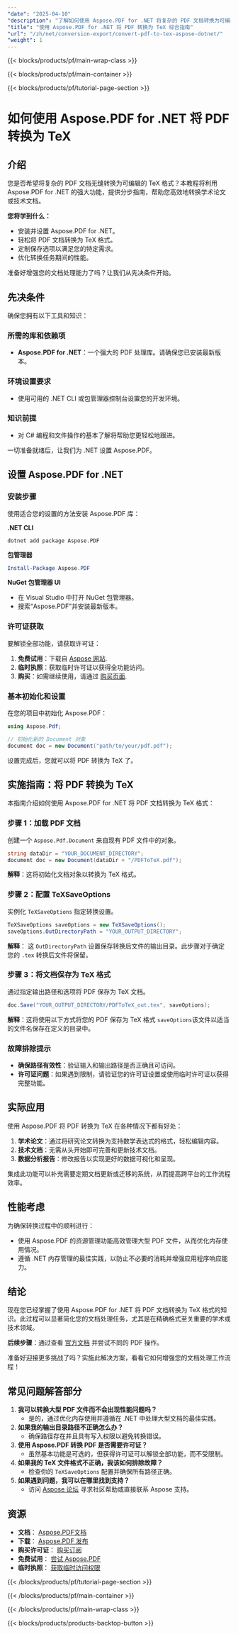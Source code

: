 ```yaml
---
"date": "2025-04-10"
"description": "了解如何使用 Aspose.PDF for .NET 将复杂的 PDF 文档转换为可编辑的 TeX 格式。本指南涵盖安装、转换步骤和性能优化。"
"title": "使用 Aspose.PDF for .NET 将 PDF 转换为 TeX 综合指南"
"url": "/zh/net/conversion-export/convert-pdf-to-tex-aspose-dotnet/"
"weight": 1
---
```


{{< blocks/products/pf/main-wrap-class >}}

{{< blocks/products/pf/main-container >}}

{{< blocks/products/pf/tutorial-page-section >}}


# 如何使用 Aspose.PDF for .NET 将 PDF 转换为 TeX

## 介绍

您是否希望将复杂的 PDF 文档无缝转换为可编辑的 TeX 格式？本教程将利用 Aspose.PDF for .NET 的强大功能，提供分步指南，帮助您高效地转换学术论文或技术文档。 

**您将学到什么：**
- 安装并设置 Aspose.PDF for .NET。
- 轻松将 PDF 文档转换为 TeX 格式。
- 定制保存选项以满足您的特定需求。
- 优化转换任务期间的性能。

准备好增强您的文档处理能力了吗？让我们从先决条件开始。

## 先决条件

确保您拥有以下工具和知识：

### 所需的库和依赖项
- **Aspose.PDF for .NET**：一个强大的 PDF 处理库。请确保您已安装最新版本。
  
### 环境设置要求
- 使用可用的 .NET CLI 或包管理器控制台设置您的开发环境。

### 知识前提
- 对 C# 编程和文件操作的基本了解将帮助您更轻松地跟进。

一切准备就绪后，让我们为 .NET 设置 Aspose.PDF。

## 设置 Aspose.PDF for .NET

### 安装步骤

使用适合您的设置的方法安装 Aspose.PDF 库：

**.NET CLI**
```shell
dotnet add package Aspose.PDF
```

**包管理器**
```powershell
Install-Package Aspose.PDF
```

**NuGet 包管理器 UI**
- 在 Visual Studio 中打开 NuGet 包管理器。
- 搜索“Aspose.PDF”并安装最新版本。

### 许可证获取

要解锁全部功能，请获取许可证：
1. **免费试用**：下载自 [Aspose 网站](https://releases。aspose.com/pdf/net/).
2. **临时执照**：获取临时许可证以获得全功能访问。
3. **购买**：如需继续使用，请通过 [购买页面](https://purchase。aspose.com/buy).

### 基本初始化和设置

在您的项目中初始化 Aspose.PDF：
```csharp
using Aspose.Pdf;

// 初始化新的 Document 对象
document doc = new Document("path/to/your/pdf.pdf");
```
设置完成后，您就可以将 PDF 转换为 TeX 了。

## 实施指南：将 PDF 转换为 TeX

本指南介绍如何使用 Aspose.PDF for .NET 将 PDF 文档转换为 TeX 格式：

### 步骤 1：加载 PDF 文档

创建一个 `Aspose.Pdf.Document` 来自现有 PDF 文件中的对象。
```csharp
string dataDir = "YOUR_DOCUMENT_DIRECTORY";
document doc = new Document(dataDir + "/PDFToTeX.pdf");
```
**解释**：这将初始化文档对象以转换为 TeX 格式。

### 步骤 2：配置 TeXSaveOptions

实例化 `TeXSaveOptions` 指定转换设置。
```csharp
TeXSaveOptions saveOptions = new TeXSaveOptions();
saveOptions.OutDirectoryPath = "YOUR_OUTPUT_DIRECTORY";
```
**解释**： 这 `OutDirectoryPath` 设置保存转换后文件的输出目录。此步骤对于确定您的 `.tex` 转换后文件将保留。

### 步骤 3：将文档保存为 TeX 格式

通过指定输出路径和选项将 PDF 保存为 TeX 文档。
```csharp
doc.Save("YOUR_OUTPUT_DIRECTORY/PDFToTeX_out.tex", saveOptions);
```
**解释**：这将使用以下方式将您的 PDF 保存为 TeX 格式 `saveOptions`该文件以适当的文件名保存在定义的目录中。

### 故障排除提示
- **确保路径有效性**：验证输入和输出路径是否正确且可访问。
- **许可证问题**：如果遇到限制，请验证您的许可证设置或使用临时许可证以获得完整功能。

## 实际应用

使用 Aspose.PDF 将 PDF 转换为 TeX 在各种情况下都有好处：
1. **学术论文**：通过将研究论文转换为支持数学表达式的格式，轻松编辑内容。
2. **技术文档**：无需从头开始即可完善和更新技术文档。
3. **数据分析报告**：修改报告以实现更好的数据可视化和呈现。

集成此功能可以补充需要定期文档更新或迁移的系统，从而提高跨平台的工作流程效率。

## 性能考虑

为确保转换过程中的顺利进行：
- 使用 Aspose.PDF 的资源管理功能高效管理大型 PDF 文件，从而优化内存使用情况。
- 遵循 .NET 内存管理的最佳实践，以防止不必要的消耗并增强应用程序响应能力。

## 结论

现在您已经掌握了使用 Aspose.PDF for .NET 将 PDF 文档转换为 TeX 格式的知识。此过程可以显著简化您的文档处理任务，尤其是在精确格式至关重要的学术或技术领域。

**后续步骤**：通过查看 [官方文档](https://reference.aspose.com/pdf/net/) 并尝试不同的 PDF 操作。

准备好迎接更多挑战了吗？实施此解决方案，看看它如何增强您的文档处理工作流程！

## 常见问题解答部分

1. **我可以转换大型 PDF 文件而不会出现性能问题吗？**
   - 是的，通过优化内存使用并遵循在 .NET 中处理大型文档的最佳实践。
2. **如果我的输出目录路径不正确怎么办？**
   - 确保路径存在并且具有写入权限以避免转换错误。
3. **使用 Aspose.PDF 转换 PDF 是否需要许可证？**
   - 虽然基本功能是可选的，但获得许可证可以解锁全部功能，而不受限制。
4. **如果我的 TeX 文件格式不正确，我该如何排除故障？**
   - 检查你的 `TeXSaveOptions` 配置并确保所有路径正确。
5. **如果遇到问题，我可以在哪里找到支持？**
   - 访问 [Aspose 论坛](https://forum.aspose.com/c/pdf/10) 寻求社区帮助或直接联系 Aspose 支持。

## 资源
- **文档**： [Aspose.PDF文档](https://reference.aspose.com/pdf/net/)
- **下载**： [Aspose.PDF 发布](https://releases.aspose.com/pdf/net/)
- **购买许可证**： [购买订阅](https://purchase.aspose.com/buy)
- **免费试用**： [尝试 Aspose.PDF](https://releases.aspose.com/pdf/net/)
- **临时执照**： [获取临时访问权限](https://purchase.aspose.com/temporary-license/)

{{< /blocks/products/pf/tutorial-page-section >}}

{{< /blocks/products/pf/main-container >}}

{{< /blocks/products/pf/main-wrap-class >}}

{{< blocks/products/products-backtop-button >}}